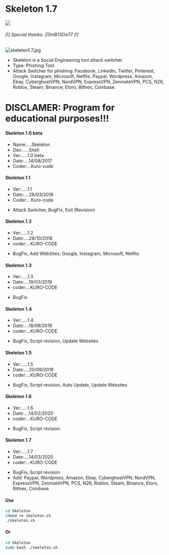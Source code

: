 # Skeleton 1.7
![](https://img.shields.io/badge/Skeleton-Shell-green.svg)
######     [!] Special thanks: Z0mB13Do77 [!]

![skeleton1.7.jpg](https://github.com/KURO-CODE/Skeleton/blob/master/skeleton1.7.jpg)

* Skeleton is a Social Engineering tool attack switcher
* Type: Phishing Tool
* Attack Switcher for phishing: Facebook, Linkedin, Twitter, Pinterest, Google, Instagram, Microsoft, Netflix, Paypal, Wordpress, Amazon, Ebay, CyberghostVPN, NordVPN, ExpressVPN, ZenmateVPN, PCS, N26, Roblox, Steam, Binance, Etoro, Bittrex, Coinbase.

# DISCLAMER: Program for educational purposes!!!

#### Skeleton 1.0 beta
* Name:....Skeleton
* Dev:.....Shell
* Ver:.....1.0 beta
* Date:....14/08/2017
* Coder:...Kuro-code

#### Skeleton 1.1
* Ver:.....1.1
* Date:....28/03/2018
* Coder:...Kuro-code

- Attack Switcher, BugFix, Exit (Revision)

#### Skeleton 1.2
* Ver:.....1.2
* Date:....28/10/2018
* coder:...KURO-CODE

- BugFix, Add WebSites: Google, Instagram, Microsoft, Netflix

#### Skeleton 1.3
* Ver:.....1.3
* Date:....19/03/2019
* coder:...KURO-CODE

- BugFix

#### Skeleton 1.4
* Ver:.....1.4
* Date:....18/09/2019
* coder:...KURO-CODE


- BugFix, Script revision, Update Websites

#### Skeleton 1.5
* Ver:.....1.5
* Date:....20/09/2019
* coder:...KURO-CODE

- BugFix, Script revision, Auto Update, Update Websites

#### Skeleton 1.6
* Ver:.....1.6
* Date:....14/02/2020
* coder:...KURO-CODE

- BugFix, Script revision

#### Skeleton 1.7
* Ver:.....1.7
* Date:....14/03/2020
* coder:...KURO-CODE

- BugFix, Script revision
- Add: Paypal, Wordpress, Amazon, Ebay, CyberghostVPN, NordVPN, ExpressVPN, ZenmateVPN, PCS, N26, Roblox, Steam, Binance, Etoro, Bittrex, Coinbase

#### Use 
```bash
cd Skeleton
chmod +x skeleton.sh
./skeleton.sh
```
#### Or
```bash
cd Skeleton
sudo bash ./skeleton.sh
```
